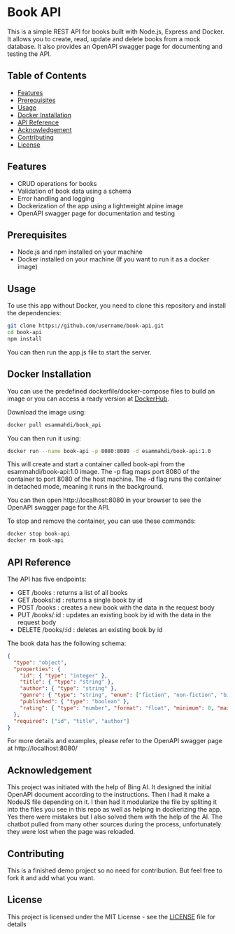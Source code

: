 # Book API

This is a simple REST API for books built with Node.js, Express and Docker. It allows you to create, read, update and delete books from a mock database. It also provides an OpenAPI swagger page for documenting and testing the API.


## Table of Contents

- [Features](#features)
- [Prerequisites](#prerequisites)
- [Usage](#usage)
- [Docker Installation](#docker-installation)
- [API Reference](#aPI-reference)
- [Acknowledgement](#acknowledgement)
- [Contributing](#contributing)
- [License](#License)

## Features

- CRUD operations for books
- Validation of book data using a schema
- Error handling and logging
- Dockerization of the app using a lightweight alpine image
- OpenAPI swagger page for documentation and testing

## Prerequisites

- Node.js and npm installed on your machine
- Docker installed on your machine (If you want to run it as a docker image)

## Usage

To use this app without Docker, you need to clone this repository and install the dependencies:

```bash
git clone https://github.com/username/book-api.git
cd book-api
npm install
```

You can then run the app.js file to start the server.

## Docker Installation

You can use the predefined dockerfile/docker-compose files to build an image or you can access a ready version at [DockerHub](https://hub.docker.com/r/esammahdi/book_api). 

Download the image using:
```bash
docker pull esammahdi/book_api
```

You can then run it using:

```bash
docker run --name book-api -p 8080:8080 -d esammahdi/book-api:1.0
```

This will create and start a container called book-api from the esammahdi/book-api:1.0 image. The -p flag maps port 8080 of the container to port 8080 of the host machine. The -d flag runs the container in detached mode, meaning it runs in the background.

You can then open http://localhost:8080 in your browser to see the OpenAPI swagger page for the API.

To stop and remove the container, you can use these commands:

```bash
docker stop book-api
docker rm book-api
```

## API Reference
The API has five endpoints:

- GET /books : returns a list of all books
- GET /books/:id : returns a single book by id
- POST /books : creates a new book with the data in the request body
- PUT /books/:id : updates an existing book by id with the data in the request body
- DELETE /books/:id : deletes an existing book by id

The book data has the following schema:
```json
{
  "type": "object",
  "properties": {
    "id": { "type": "integer" },
    "title": { "type": "string" },
    "author": { "type": "string" },
    "genre": { "type": "string", "enum": ["fiction", "non-fiction", "biography", "poetry"] },
    "published": { "type": "boolean" },
    "rating": { "type": "number", "format": "float", "minimum": 0, "maximum": 5 }
  },
  "required": ["id", "title", "author"]
}
```

For more details and examples, please refer to the OpenAPI swagger page at http://localhost:8080/

## Acknowledgement
This project was initiated with the help of Bing AI. It designed the initial OpenAPI document according to the instructions. Then I had it make a NodeJS file depending on it. I then had it modularize the file by spliting it into the files you see in this repo as well as helping in dockerizing the app. Yes there were mistakes but I also solved them with the help of the AI. The chatbot pulled from many other sources during the process, unfortunately they were lost when the page was reloaded.
## Contributing
This is a finished demo project so no need for contribution. But feel free to fork it and add what you want.

## License
This project is licensed under the MIT License - see the [LICENSE](https://github.com/esammahdi/book_api/blob/main/LICENSE) file for details
